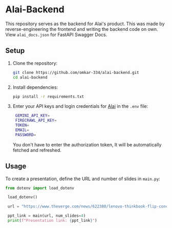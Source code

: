 # Alai-Backend

This repository serves as the backend for Alai's product. This was made by reverse-engineering the frontend and writing the backend code on own.   
View `alai_docs.json` for FastAPI Swagger Docs.

## Setup

1. Clone the repository:

   ```bash
   git clone https://github.com/omkar-334/alai-backend.git
   cd alai-backend
   ```

2. Install dependencies:

     ```bash
     pip install -r requirements.txt
     ```

3. Enter your API keys and login credentials for [Alai](https://app.getalai.com) in the `.env` file:

   ```bash
    GEMINI_API_KEY=  
    FIRECRAWL_API_KEY=  
    TOKEN=  
    EMAIL=  
    PASSWORD=  
   ```

   You don't have to enter the authorization token, It will be automatically fetched and refreshed.

## Usage

To create a presentation, define the URL and number of slides in `main.py`:

   ```python
   from dotenv import load_dotenv

    load_dotenv()

    url = "https://www.theverge.com/news/622380/lenovo-thinkbook-flip-concept-laptop-foldable-mwc"

    ppt_link = main(url, num_slides=4)
    print(f"Presentation link: {ppt_link}")
   ```
